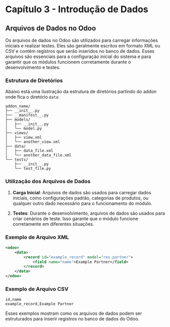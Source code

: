 # Capítulo 3 - Introdução de Dados

## Arquivos de Dados no Odoo

Os arquivos de dados no Odoo são utilizados para carregar informações iniciais e realizar testes. Eles são geralmente escritos em formato XML ou CSV e contêm registros que serão inseridos no banco de dados. Esses arquivos são essenciais para a configuração inicial do sistema e para garantir que os módulos funcionem corretamente durante o desenvolvimento e testes.

### Estrutura de Diretórios

Abaixo está uma ilustração da estrutura de diretórios partindo do addon onde fica o diretório `data`:

```
addon_name/
├── __init__.py
├── __manifest__.py
├── models/
│   ├── __init__.py
│   └── model.py
├── views/
│   ├── view.xml
│   └── another_view.xml
├── data/
│   ├── data_file.xml
│   └── another_data_file.xml
└── tests/
    ├── __init__.py
    └── test_file.py
```

### Utilização dos Arquivos de Dados

1. **Carga Inicial**: Arquivos de dados são usados para carregar dados iniciais, como configurações padrão, categorias de produtos, ou qualquer outro dado necessário para o funcionamento do módulo.

2. **Testes**: Durante o desenvolvimento, arquivos de dados são usados para criar cenários de teste. Isso garante que o módulo funcione corretamente em diferentes situações.

### Exemplo de Arquivo XML

```xml
<odoo>
    <data>
        <record id="example_record" model="res.partner">
            <field name="name">Example Partner</field>
        </record>
    </data>
</odoo>
```

### Exemplo de Arquivo CSV

```csv
id,name
example_record,Example Partner
```

Esses exemplos mostram como os arquivos de dados podem ser estruturados para inserir registros no banco de dados do Odoo.
